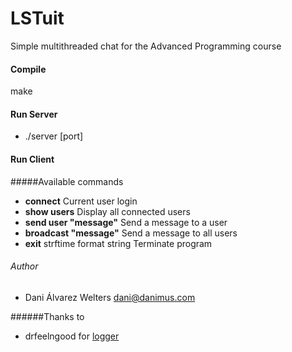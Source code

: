 # LSTuit
Simple multithreaded chat for the Advanced Programming course

#### Compile

make

#### Run Server

* ./server [port]


#### Run Client

#####Available commands
* **connect** Current user login
* **show users** Display all connected users
* **send user "message"** Send a message to a user
* **broadcast "message"** Send a message to all users
* **exit** strftime format string Terminate program

###### Author
* Dani Álvarez Welters <dani@danimus.com>

######Thanks to
* drfeelngood for [logger](https://github.com/drfeelngood/logger/)